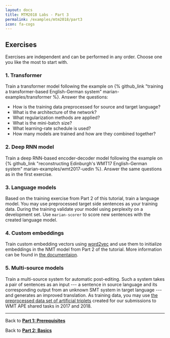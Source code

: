 ```yaml
---
layout: docs
title: MTM2018 Labs - Part 3
permalink: /examples/mtm2018/part3
icon: fa-cogs
---
```


## Exercises

Exercises are independent and can be performed in any order. Choose one you
like the most to start with.

### 1. Transformer

Train a transformer model following the example on {% github_link "training a
transformer-based English-German system" marian-examples/transformer %}.
Answer the questions:
- How is the training data preprocessed for source and target language?
- What is the architecture of the network?
- What regularization methods are applied?
- What is the mini-batch size?
- What learning-rate schedule is used?
- How many models are trained and how are they combined together?

### 2. Deep RNN model

Train a deep RNN-based encoder-decoder model following the example on {%
github_link "reconstructing Edinburgh's WMT17 English-German system"
marian-examples/wmt2017-uedin %}. Answer the same questions as in the first
exercise.

### 3. Language models

Based on the training exercise from Part 2 of this tutorial, train a language
model.  You may use preprocessed target side sentences as your training data.
During the training validate your model using perplexity on a development set.
Use `marian-scorer` to score new sentences with the created language model.

### 4. Custom embeddings

Train custom embedding vectors using [word2vec](http://github.com/dav/word2vec)
and use them to initialize embeddings in the NMT model from Part 2 of the
tutorial.  More information can be found in [the
documentaion](/docs/#custom-embeddings).

### 5. Multi-source models

Train a multi-source system for automatic post-editing.  Such a system takes a
pair of sentences as an input --- a sentence in source language and its
corresponding output from an unknown SMT system in target language --- and
generates an improved translation.  As training data, you may use [the
preprocessed data set of artificial
triplets](http://data.statmt.org/romang/ape-explore/train.tgz) created for our
submissions to WMT APE shared tasks in 2017 and 2018.

<!--### 6. N-best list rescoring-->
<!--### 7. Sentence weighting-->
<!--### 8. Word alignments from a transformer model-->

- - - -

Back to **[Part 1: Prerequisites](/examples/mtm2018/part1/)**

Back to **[Part 2: Basics](/examples/mtm2018/part2/)**
